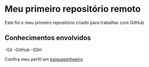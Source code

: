 # Meu primeiro repositório remoto

Este foi o meu primeiro repositório criado para trabalhar com GitHub

## Conhecimentos envolvidos

-Git
-GitHub
-SSH

Confira meu perfil em [kaiquepinheeiro](https://github.com/kaiquepinheeiro)